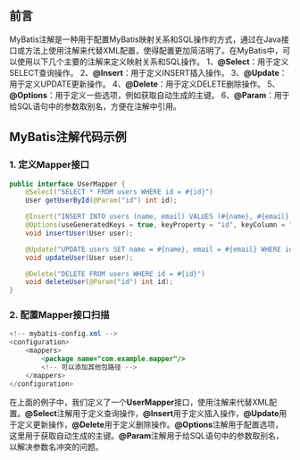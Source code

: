 ## 前言
MyBatis注解是一种用于配置MyBatis映射关系和SQL操作的方式，通过在Java接口或方法上使用注解来代替XML配置，使得配置更加简洁明了。在MyBatis中，可以使用以下几个主要的注解来定义映射关系和SQL操作。
1、**@Select**：用于定义SELECT查询操作。
2、**@Insert**：用于定义INSERT插入操作。
3、**@Update**：用于定义UPDATE更新操作。
4、**@Delete**：用于定义DELETE删除操作。
5、**@Options**：用于定义一些选项，例如获取自动生成的主键。
6、**@Param**：用于给SQL语句中的参数取别名，方便在注解中引用。
## MyBatis注解代码示例
### 1. 定义Mapper接口
```java
public interface UserMapper {
    @Select("SELECT * FROM users WHERE id = #{id}")
    User getUserById(@Param("id") int id);

    @Insert("INSERT INTO users (name, email) VALUES (#{name}, #{email})")
    @Options(useGeneratedKeys = true, keyProperty = "id", keyColumn = "id")
    void insertUser(User user);

    @Update("UPDATE users SET name = #{name}, email = #{email} WHERE id = #{id}")
    void updateUser(User user);

    @Delete("DELETE FROM users WHERE id = #{id}")
    void deleteUser(@Param("id") int id);
}
```
### 2. 配置Mapper接口扫描
```java
<!-- mybatis-config.xml -->
<configuration>
    <mappers>
        <package name="com.example.mapper"/>
        <!-- 可以添加其他包路径 -->
    </mappers>
</configuration>
```
在上面的例子中，我们定义了一个**UserMapper**接口，使用注解来代替XML配置。**@Select**注解用于定义查询操作，**@Insert**用于定义插入操作，**@Update**用于定义更新操作，**@Delete**用于定义删除操作。**@Options**注解用于配置选项，这里用于获取自动生成的主键。**@Param**注解用于给SQL语句中的参数取别名，以解决参数名冲突的问题。
